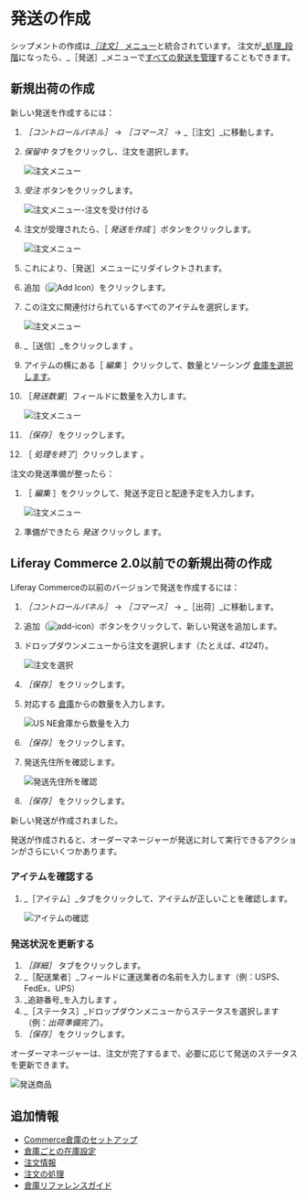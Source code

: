 # 発送の作成

シップメントの作成は[_［注文］_ メニュー](../orders/orders-menu-reference-guide.md)と統合されています。 注文が[_処理_段階](../orders/processing-an-order.md)になったら、_［発送］_メニューで[すべての発送を管理](./introduction-to-shipments.md)することもできます。

## 新規出荷の作成

新しい発送を作成するには：

1. _［コントロールパネル］_ → _［コマース］_ → _［注文］_に移動します。
1. _保留中_ タブをクリックし、注文を選択します。

    ![注文メニュー](./creating-a-shipment/images/11.png)

1. _受注_ ボタンをクリックします。

    ![注文メニュー-注文を受け付ける](./creating-a-shipment/images/12.png)

1. 注文が受理されたら、［ _発送を作成_ ］ボタンをクリックします。

    ![注文メニュー](./creating-a-shipment/images/10.png)

1. これにより、［発送］メニューにリダイレクトされます。

1. 追加（![Add Icon](../../images/icon-add.png)）をクリックします。
1. この注文に関連付けられているすべてのアイテムを選択します。

    ![注文メニュー](./creating-a-shipment/images/07.png)

1. _［送信］_をクリックします 。
1. アイテムの横にある［ _編集_ ］クリックして、数量とソーシング [倉庫を選択します](../../managing-a-catalog/managing-inventory/warehouse-reference-guide.md)。
1. ［_発送数量_］フィールドに数量を入力します。

    ![注文メニュー](./creating-a-shipment/images/08.png)

1. _［保存］_ をクリックします。
1. ［ _処理を終了_］クリックします 。

注文の発送準備が整ったら：

1. ［ _編集_ ］をクリックして、発送予定日と配達予定を入力します。

    ![注文メニュー](./creating-a-shipment/images/09.png)

1. 準備ができたら _発送_ クリックし ます。

## Liferay Commerce 2.0以前での新規出荷の作成

Liferay Commerceの以前のバージョンで発送を作成するには：

1. _［コントロールパネル］_ → _［コマース］_ → _［出荷］_に移動します。
1. 追加（![add-icon](../../images/icon-add.png)）ボタンをクリックして、新しい発送を追加します。
1. ドロップダウンメニューから注文を選択します（たとえば、_41241_）。

    ![注文を選択](./creating-a-shipment/images/02.png)

1. _［保存］_ をクリックします。
1. 対応する [倉庫](../../managing-a-catalog/managing-inventory/warehouse-reference-guide.md)からの数量を入力します。

    ![US NE倉庫から数量を入力](./creating-a-shipment/images/03.png)

1. _［保存］_ をクリックします。
1. 発送先住所を確認します。

    ![発送先住所を確認](./creating-a-shipment/images/04.png)

1. _［保存］_ をクリックします。

新しい発送が作成されました。

発送が作成されると、オーダーマネージャーが発送に対して実行できるアクションがさらにいくつかあります。

### アイテムを確認する

1. _［アイテム］_タブをクリックして、アイテムが正しいことを確認します。

    ![アイテムの確認](./creating-a-shipment/images/05.png)

### 発送状況を更新する

1. _［詳細］_ タブをクリックします。
1. _［配送業者］_フィールドに運送業者の名前を入力します（例：USPS、FedEx、UPS）
1. _追跡番号_を入力します 。
1. _［ステータス］_ドロップダウンメニューからステータスを選択します（例：_出荷準備完了_）。
1. _［保存］_ をクリックします。

オーダーマネージャーは、注文が完了するまで、必要に応じて発送のステータスを更新できます。

![発送商品](./creating-a-shipment/images/06.png)

## 追加情報

* [Commerce倉庫のセットアップ](../../managing-a-catalog/managing-inventory/setting-up-commerce-warehouses.md)
* [倉庫ごとの在庫設定](../../managing-a-catalog/managing-inventory/setting-inventory-by-warehouse.md)
* [注文情報](../orders/order-information.md)
* [注文の処理](../orders/processing-an-order.md)
* [倉庫リファレンスガイド](../../managing-a-catalog/managing-inventory/warehouse-reference-guide.md)
